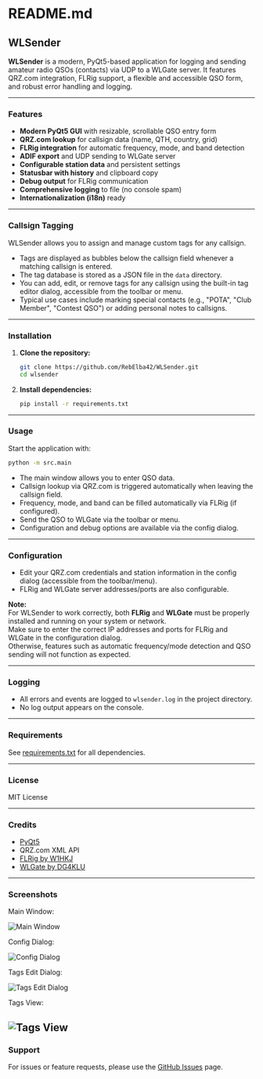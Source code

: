 # README.md

## WLSender

**WLSender** is a modern, PyQt5-based application for logging and sending amateur radio QSOs (contacts) via UDP to a WLGate server. It features QRZ.com integration, FLRig support, a flexible and accessible QSO form, and robust error handling and logging.

---

### Features

- **Modern PyQt5 GUI** with resizable, scrollable QSO entry form
- **QRZ.com lookup** for callsign data (name, QTH, country, grid)
- **FLRig integration** for automatic frequency, mode, and band detection
- **ADIF export** and UDP sending to WLGate server
- **Configurable station data** and persistent settings
- **Statusbar with history** and clipboard copy
- **Debug output** for FLRig communication
- **Comprehensive logging** to file (no console spam)
- **Internationalization (i18n)** ready

---

### Callsign Tagging

WLSender allows you to assign and manage custom tags for any callsign.  
- Tags are displayed as bubbles below the callsign field whenever a matching callsign is entered.
- The tag database is stored as a JSON file in the `data` directory.
- You can add, edit, or remove tags for any callsign using the built-in tag editor dialog, accessible from the toolbar or menu.
- Typical use cases include marking special contacts (e.g., "POTA", "Club Member", "Contest QSO") or adding personal notes to callsigns.

---

### Installation

1. **Clone the repository:**
    ```sh
    git clone https://github.com/RebElba42/WLSender.git
    cd wlsender
    ```

2. **Install dependencies:**
    ```sh
    pip install -r requirements.txt
    ```

---

### Usage

Start the application with:

```sh
python -m src.main
```

- The main window allows you to enter QSO data.
- Callsign lookup via QRZ.com is triggered automatically when leaving the callsign field.
- Frequency, mode, and band can be filled automatically via FLRig (if configured).
- Send the QSO to WLGate via the toolbar or menu.
- Configuration and debug options are available via the config dialog.

---

### Configuration

- Edit your QRZ.com credentials and station information in the config dialog (accessible from the toolbar/menu).
- FLRig and WLGate server addresses/ports are also configurable.

**Note:**  
For WLSender to work correctly, both **FLRig** and **WLGate** must be properly installed and running on your system or network.  
Make sure to enter the correct IP addresses and ports for FLRig and WLGate in the configuration dialog.  
Otherwise, features such as automatic frequency/mode detection and QSO sending will not function as expected.

---

### Logging

- All errors and events are logged to `wlsender.log` in the project directory.
- No log output appears on the console.

---

### Requirements

See [requirements.txt](requirements.txt) for all dependencies.

---

### License

MIT License

---

### Credits

- [PyQt5](https://pypi.org/project/PyQt5/)
- QRZ.com XML API
- [FLRig by W1HKJ](https://github.com/w1hkj/flrig)
- [WLGate by DG4KLU](https://github.com/wavelog/WaveLogGate)

---

### Screenshots


Main Window:

![Main Window](images/screenshot_main.png)

Config Dialog:

![Config Dialog](images/screenshot_config.png)

Tags Edit Dialog:

![Tags Edit Dialog](images/screenshot_tags.png)

Tags View:

![Tags View](images/screenshot_tags_view.png)
---

### Support

For issues or feature requests, please use the [GitHub Issues](https://github.com/RebElba42/WLSender/issues) page.
